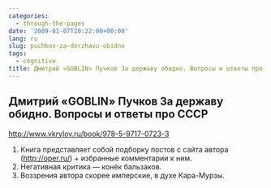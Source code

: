 ```yaml
---
categories:
  - through-the-pages
date: '2009-01-07T20:22:00+00:00'
lang: ru
slug: puchkov-za-derzhavu-obidno
tags:
  - cognitive
title: Дмитрий «GOBLIN» Пучков За державу обидно. Вопросы и ответы про СССР
---
```




## Дмитрий «GOBLIN» Пучков За державу обидно. Вопросы и ответы про СССР ##

<http://www.vkrylov.ru/book/978-5-9717-0723-3> 

1. Книга представляет собой подборку постов с сайта автора (<http://oper.ru/>) + избранные комментарии к ним. 
2. Негативная критика — конёк бальзаков. 
3. Воззрения автора скорее имперские, в духе Кара-Мурзы. 
